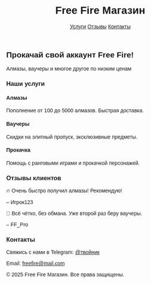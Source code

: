 <!DOCTYPE html>
<html lang="ru">
<head>
  <meta charset="UTF-8" />
  <meta name="viewport" content="width=device-width, initial-scale=1.0" />
  <title>Магазин Free Fire</title>
  <script src="https://cdn.tailwindcss.com"></script>
  <link rel="preconnect" href="https://fonts.googleapis.com">
  <link href="https://fonts.googleapis.com/css2?family=Russo+One&display=swap" rel="stylesheet">
  <style>
    body {
      font-family: 'Russo One', sans-serif;
    }
  </style>
</head>
<body class="bg-gray-900 text-white">
  <!-- Header -->
  <header class="bg-gray-800 p-4 shadow-md">
    <div class="container mx-auto flex justify-between items-center">
      <h1 class="text-2xl">Free Fire Магазин</h1>
      <nav class="space-x-4">
        <a href="#services" class="hover:text-yellow-400">Услуги</a>
        <a href="#reviews" class="hover:text-yellow-400">Отзывы</a>
        <a href="#contacts" class="hover:text-yellow-400">Контакты</a>
      </nav>
    </div>
  </header>

  <!-- Hero Section -->
  <section class="text-center py-12 bg-cover bg-center" style="background-image: url('https://i.imgur.com/8T0oCOt.jpg');">
    <div class="bg-black bg-opacity-70 py-16 px-4">
      <h2 class="text-4xl mb-4">Прокачай свой аккаунт Free Fire!</h2>
      <p class="text-lg">Алмазы, ваучеры и многое другое по низким ценам</p>
    </div>
  </section>

  <!-- Services Section -->
  <section id="services" class="py-12 container mx-auto px-4">
    <h3 class="text-3xl mb-8 text-yellow-400">Наши услуги</h3>
    <div class="grid grid-cols-1 md:grid-cols-3 gap-6">
      <div class="bg-gray-800 p-6 rounded-xl shadow">
        <h4 class="text-xl mb-2">Алмазы</h4>
        <p>Пополнение от 100 до 5000 алмазов. Быстрая доставка.</p>
      </div>
      <div class="bg-gray-800 p-6 rounded-xl shadow">
        <h4 class="text-xl mb-2">Ваучеры</h4>
        <p>Скидки на элитный пропуск, эксклюзивные предметы.</p>
      </div>
      <div class="bg-gray-800 p-6 rounded-xl shadow">
        <h4 class="text-xl mb-2">Прокачка</h4>
        <p>Помощь с ранговыми играми и прокачкой персонажей.</p>
      </div>
    </div>
  </section>

  <!-- Reviews Section -->
  <section id="reviews" class="py-12 bg-gray-800 px-4">
    <div class="container mx-auto">
      <h3 class="text-3xl mb-8 text-yellow-400">Отзывы клиентов</h3>
      <div class="space-y-6">
        <div class="bg-gray-700 p-4 rounded-xl">
          <p>🔥 Очень быстро получил алмазы! Рекомендую!</p>
          <span class="text-sm text-gray-400">– Игрок123</span>
        </div>
        <div class="bg-gray-700 p-4 rounded-xl">
          <p>💎 Всё чётко, без обмана. Уже второй раз беру ваучеры.</p>
          <span class="text-sm text-gray-400">– FF_Pro</span>
        </div>
      </div>
    </div>
  </section>

  <!-- Contact Section -->
  <section id="contacts" class="py-12 container mx-auto px-4">
    <h3 class="text-3xl mb-8 text-yellow-400">Контакты</h3>
    <p>Свяжись с нами в Telegram: <a href="https://t.me/твойник" class="text-blue-400 underline">@твойник</a></p>
    <p>Email: <a href="mailto:freefire@mail.com" class="text-blue-400 underline">freefire@mail.com</a></p>
  </section>

  <!-- Footer -->
  <footer class="bg-gray-800 p-4 text-center">
    <p>&copy; 2025 Free Fire Магазин. Все права защищены.</p>
  </footer>
</body>
</html>

